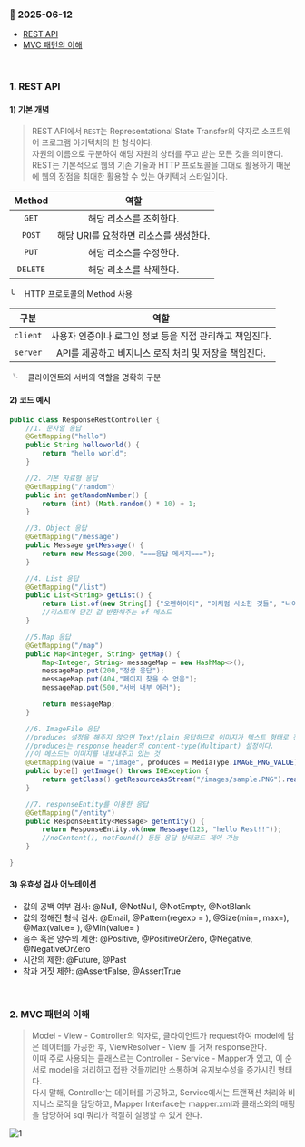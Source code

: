 ### :link: 2025-06-12
- [REST API](#1-rest-api)
- [MVC 패턴의 이해](#2-mvc-패턴의-이해)
 
&nbsp;
### 1. REST API
#### 1) 기본 개념

> REST API에서 `REST`는 Representational State Transfer의 약자로 소프트웨어 프로그램 아키텍처의 한 형식이다.   
> 자원의 이름으로 구분하여 해당 자원의 상태를 주고 받는 모든 것을 의미한다.   
> REST는 기본적으로 웹의 기존 기술과 HTTP 프로토콜을 그대로 활용하기 때문에 웹의 장점을 최대한 활용할 수 있는 아키텍처 스타일이다.

|Method|역할|
|:---:|:---:|
|`GET`|해당 리소스를 조회한다.|
|`POST`|해당 URI를 요청하면 리소스를 생성한다.|
|`PUT`|해당 리소스를 수정한다.|
|`DELETE`|해당 리소스를 삭제한다.|

╰&emsp; HTTP 프로토콜의 Method 사용

|구분|역할|
|:---:|:---:|
|`client`| 사용자 인증이나 로그인 정보 등을 직접 관리하고 책임진다.|
|`server`|API를 제공하고 비지니스 로직 처리 및 저장을 책임진다.|

╰&emsp; 클라이언트와 서버의 역할을 명확히 구분

#### 2) 코드 예시
```java
public class ResponseRestController {
    //1. 문자열 응답
    @GetMapping("hello")
    public String helloworld() {
        return "hello world";
    }

    //2. 기본 자료형 응답
    @GetMapping("/random")
    public int getRandomNumber() {
        return (int) (Math.random() * 10) + 1;
    }

    //3. Object 응답
    @GetMapping("/message")
    public Message getMessage() {
        return new Message(200, "===응답 메시지===");
    }

    //4. List 응답
    @GetMapping("/list")
    public List<String> getList() {
        return List.of(new String[] {"오펜하이머", "이처럼 사소한 것들", "나이트 플라이트"});
        //리스트에 담긴 걸 반환해주는 of 메소드
    }

    //5.Map 응답
    @GetMapping("/map")
    public Map<Integer, String> getMap() {
        Map<Integer, String> messageMap = new HashMap<>();
        messageMap.put(200,"정상 응답");
        messageMap.put(404,"페이지 찾을 수 없음");
        messageMap.put(500,"서버 내부 에러");

        return messageMap;
    }

    //6. ImageFile 응답
    //produces 설정을 해주지 않으면 Text/plain 응답하므로 이미지가 텍스트 형태로 전송된다.
    //produces는 response header의 content-type(Multipart) 설정이다.
    //이 메소드는 이미지를 내보내주고 있는 것
    @GetMapping(value = "/image", produces = MediaType.IMAGE_PNG_VALUE)
    public byte[] getImage() throws IOException {
        return getClass().getResourceAsStream("/images/sample.PNG").readAllBytes();
    }

    //7. responseEntity를 이용한 응답
    @GetMapping("/entity")
    public ResponseEntity<Message> getEntity() {
        return ResponseEntity.ok(new Message(123, "hello Rest!!"));
        //noContent(), notFound() 등등 응답 상태코드 제어 가능
    }

}
``` 
#### 3) 유효성 검사 어노테이션
- 값의 공백 여부 검사: @Null, @NotNull, @NotEmpty, @NotBlank
- 값의 정해진 형식 검사: @Email, @Pattern(regexp = ), @Size(min=, max=), @Max(value= ), @Min(value= )
- 음수 혹은 양수의 제한: @Positive, @PositiveOrZero, @Negative, @NegativeOrZero
- 시간의 제한: @Future, @Past
- 참과 거짓 제한: @AssertFalse, @AssertTrue 
 
&nbsp;
### 2. MVC 패턴의 이해
> Model - View - Controller의 약자로, 클라이언트가 request하여 model에 담은 데이터를 가공한 후, ViewResolver - View 를 거쳐 response한다.   
> 이때 주로 사용되는 클래스로는 Controller - Service - Mapper가 있고, 이 순서로 model을 처리하고 접한 것들끼리만 소통하며 유지보수성을 증가시킨 형태다.   
> 다시 말해, Controller는 데이터를 가공하고, Service에서는 트랜잭션 처리와 비지니스 로직을 담당하고, Mapper Interface는 mapper.xml과 클래스와의 매핑을 담당하여 sql 쿼리가 적절히 실행할 수 있게 한다.

![1](img/20250612(1).png)
